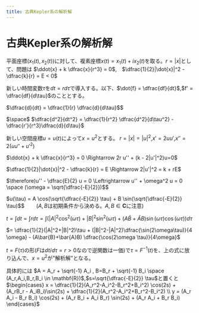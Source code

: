 ```yaml
---
title: 古典Kepler系の解析解
---
```

# 古典Kepler系の解析解

平面座標$(x_1(t),x_2(t))$に対して、複素座標$x(t) = x_1(t) + i x_2(t)$を取る。$r=|x|$として、問題は
$\ddot{x} + k \dfrac{x}{r^3} = 0$,　$\dfrac{1}{2}|\dot{x}|^2 - \dfrac{k}{r} = E < 0$

新しい時間変数$\tau$を$dt = r d\tau$で導入する。以下、$\dot{f} = \dfrac{df}{dt}$,$f' = \dfrac{df}{d\tau}$のこととする。

$\dfrac{d}{dt} = \dfrac{1}{r} \dfrac{d}{d\tau}$$

$\space$ $\dfrac{d^2}{dt^2} = \dfrac{1}{r^2} \dfrac{d^2}{d\tau^2} - \dfrac{r'}{r^3}\dfrac{d}{d\tau}$


新しい空間座標$u = u(t)$によって$x=u^2$とする。
$r = |x| = |u|^2$,$x' = 2u u'$,$x'' = 2(u u'' + u'^2)$

$\ddot{x} + k \dfrac{x}{r^3} = 0 \Rightarrow 2r u'' + (k - 2|u'|^2)u=0$

$\dfrac{1}{2}|\dot{x}|^2 - \dfrac{k}{r} = E  \Rightarrow 2|u'|^2 = k + rE$

$\therefore)u'' - \dfrac{E}{2} u = 0 \Leftrightarrow u'' + \omega^2 u = 0 \space (\omega = \sqrt{\dfrac{-E}{2}})$$

$u(\tau) = A \cos(\sqrt{\dfrac{-E}{2}} \tau) + B \sin(\sqrt{\dfrac{-E}{2}} \tau)$$ 　　($A,B$は初期条件から決める。$A,B \in \mathbf{C}$に注意)

$t = \displaystyle \int dt = \displaystyle\int r d\tau = \displaystyle \int \left(|A|^2 \cos^2(\omega \tau) + |B|^2 \sin^2(\omega \tau) +(A\bar{B}+\bar{A}B) \sin(\omega \tau)\cos(\omega \tau) \right) d \tau$

$= \dfrac{1}{2}(|A|^2+|B|^2)\tau + (|B|^2-|A|^2)\dfrac{\sin(2\omega\tau)}{4 \omega} - (A\bar{B}+\bar{A}B) \dfrac{\cos(2\omega \tau)}{4\omega}$　　　


$t=F(\tau)$の形($F$は$dt/d\tau = r >0$なので逆関数は一価)で$\tau = F^{-1}(t)$を、上の式に放り込んで、$x=u^2$が"解析解"となる。

具体的には
$A = A_r + \sqrt{-1} A_i , B=B_r + \sqrt{-1} B_i \space (A_r,A_i,B_r,B_i \in \mathbf{R})$,$s=\sqrt{\dfrac{-E}{2}} \tau$と置くと
$\begin{cases} x = \dfrac{1}{2}(A_r^2-A_i^2-B_r^2+B_i^2) \cos(2s) + (A_rB_r - A_iB_i)\sin(2s) + \dfrac{1}{2}(A_r^2-A_i^2+B_r^2-B_i^2) \\ y = (A_r A_i - B_r B_i) \cos(2s) + (A_r B_i + A_i B_r) \sin(2s) + (A_r A_i + B_r B_i) \end{cases}$
